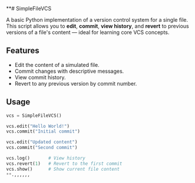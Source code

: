 **# SimpleFileVCS

A basic Python implementation of a version control system for a single file.  
This script allows you to **edit**, **commit**, **view history**, and **revert** to previous versions of a file's content — ideal for learning core VCS concepts.

## Features

- Edit the content of a simulated file.
- Commit changes with descriptive messages.
- View commit history.
- Revert to any previous version by commit number.

## Usage

```python
vcs = SimpleFileVCS()

vcs.edit("Hello World!")
vcs.commit("Initial commit")

vcs.edit("Updated content")
vcs.commit("Second commit")

vcs.log()       # View history
vcs.revert(1)   # Revert to the first commit
vcs.show()      # Show current file content
**.,,,,,,
